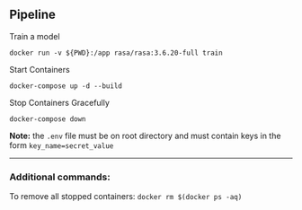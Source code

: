 ## Pipeline
Train a model
```
docker run -v ${PWD}:/app rasa/rasa:3.6.20-full train
```
Start Containers
```
docker-compose up -d --build
```
Stop Containers Gracefully
```
docker-compose down
```
**Note:** the `.env` file must be on root directory and must contain keys in the form `key_name=secret_value`

---
### Additional commands:
To remove all stopped containers: ```docker rm $(docker ps -aq)```
